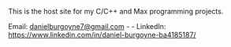 This is the host site for my C/C++ and Max programming projects.

Email: danielburgoyne7@gmail.com  - - LinkedIn: https://www.linkedin.com/in/daniel-burgoyne-ba4185187/

<!---
danielburgoyne7/danielburgoyne7 is a ✨ special ✨ repository because its `README.md` (this file) appears on your GitHub profile.
You can click the Preview link to take a look at your changes.
--->
